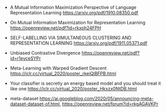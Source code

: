+ A Mutual Information Maximization Perspective of Language Representation Learning https://arxiv.org/pdf/1910.08350.pdf
+ On Mutual Information Maximization for Representation Learning https://openreview.net/pdf?id=rkxoh24FPH
+ SELF-LABELLING VIA SIMULTANEOUS CLUSTERING AND REPRESENTATION LEARNING https://arxiv.org/pdf/1911.05371.pdf
+ Unbiased Contrastive Divergence https://openreview.net/pdf?id=r1eyceSYPr

+  Meta-Learning with Warped Gradient Descent https://iclr.cc/virtual_2020/poster_rkeiQlBFPB.html
+ Your classifier is secretly an energy based model and you should treat it like one  https://iclr.cc/virtual_2020/poster_Hkxzx0NtDB.html

+ meta-dataset https://ai.googleblog.com/2020/05/announcing-meta-dataset-dataset-of.html, https://openreview.net/forum?id=rkgAGAVKPr
